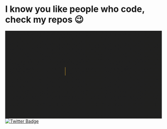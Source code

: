# I know you like people who code, check my repos 😉
 <img align="right" alt="GIF" src="https://github.com/Luismi74/Luismi74/blob/master/gif2-min.gif" />

[![Twitter Badge](https://img.shields.io/badge/-@Dev_Luismi-1ca0f1?style=flat-square&labelColor=1ca0f1&logo=twitter&logoColor=white&link=https://twitter.com/Dev_Luismi)](https://twitter.com/Dev_Luismi)

